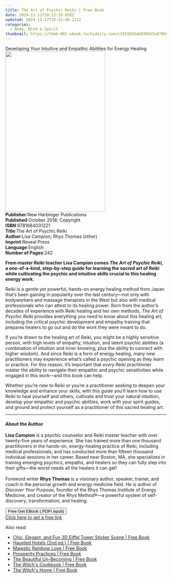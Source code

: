 ```yaml
---
title: The Art of Psychic Reiki | Free Book
date: 2024-11-11T20:13:19.058Z
updated: 2024-11-17T16:32:49.121Z
categories:
  - Body, Mind & Spirit
thumbnail: https://thmb-001-ebook.techidaily.com/c3351033ab8305bfe870b05bcf68d367fc1e42c36f10bc12560799319a754772.jpg
---
```

<main id="book-container">
  <div class="flex flex-col">
    <div class="book-brief flex-1 py-6 px-4 sm:p-6 md:py-10 md:px-8">
      <!-- brief-->
      <div class="book-brief-main">
        Developing Your Intuitive and Empathic Abilities for Energy Healing
      </div>
    </div>
    <div
      class="book-meta-info flex-1 grid gap-4 col-start-1 col-end-3 row-start-1 sm:mb-6 sm:grid-cols-4 lg:gap-6 lg:col-start-2 lg:row-end-6 lg:row-span-6 lg:mb-0"
    >
      <div
        class="book-meta-info-left place-content-center mt-4 p-4 text-sm leading-6 col-start-2 col-span-2 dark:text-slate-400"
      >
        <img
          class="w-full h-500 object-cover rounded-lg sm:h-255 sm:col-span-2 lg:col-span-full"
          src="https://img-001-ebook.techidaily.com/8afad1d57dbdc8a9be6cba737cf62042edba9f6b3421dff06afbaf4f3e896ec9.jpg"
          alt=""
          width="312"
          height="500"
        />
      </div>
      <div
        class="book-meta-info-right mt-2 col-start-1 row-start-2 col-span-3 self-center"
      >
        <!-- meta data  -->
        <div class="flex flex-col px-4 md:px-8">
          <div class="flex-1">
            <strong>Publisher</strong>:<span class="px-2"
              >New Harbinger Publications</span
            >
          </div>
          <div class="flex-1">
            <strong>Published</strong>:<span class="px-2"
              >October 2018; Copyright</span
            >
          </div>
          <div class="flex-1">
            <strong>ISBN</strong>:<span class="px-2">9781684031221</span>
          </div>
          <div class="flex-1">
            <strong>Title</strong>:<span class="px-2"
              >The Art of Psychic Reiki</span
            >
          </div>
          <div class="flex-1">
            <strong>Author</strong>:<span class="px-2"
              >Lisa Campion; Rhys Thomas (other)</span
            >
          </div>
          <div class="flex-1">
            <strong>Imprint</strong>:<span class="px-2">Reveal Press</span>
          </div>
          <div class="flex-1">
            <strong>Language</strong>:<span class="px-2">English</span>
          </div>
          <div class="flex-1">
            <strong>Number of Pages</strong>:<span class="px-2">242</span>
          </div>
        </div>
      </div>
    </div>
    <div class="book-description flex-1 py-6 px-4 sm:p-6 md:py-10 md:px-8">
      <div class="book-description-main">
        <div accordion-content="" id="description">
          <p>
            <b
              >From master Reiki teacher Lisa Campion comes
              <i>The Art of Psychic Reiki</i>, a one-of-a-kind, step-by-step
              guide for learning the sacred art of Reiki while cultivating the
              psychic and intuitive skills crucial to this healing energy
              work.</b
            >
          </p>
          <p>
            Reiki is a gentle yet powerful, hands-on&nbsp;energy healing method
            from Japan that’s been gaining in popularity over the last
            century—not only with bodyworkers and massage therapists in the
            West&nbsp;but also with medical professionals who can attest to its
            healing power. Born from the author’s decades of experience with
            Reiki healing and her own methods,
            <i>The Art of Psychic Reiki </i>provides everything you need to know
            about this healing art, including the critical psychic development
            and empathy training that prepares healers to go out and do the work
            they were meant to do.
          </p>
          <p>
            If you’re drawn to the healing art of Reiki, you might be a highly
            sensitive person, with high levels of empathy, intuition, and latent
            psychic abilities (a combination of intuition and inner knowing,
            plus the ability to connect with higher wisdom). And since Reiki is
            a form of energy healing, many new practitioners may experience
            what’s called a psychic opening as they learn or practice. For this
            reason, it’s important that <i>every</i> Reiki practitioner master
            the ability to navigate their empathic and psychic sensitivities
            while engaged in this work—and this book can help.
          </p>
          <p>
            Whether you’re new to Reiki or you’re a practitioner seeking to
            deepen your knowledge and enhance your skills, with this
            guide&nbsp;you’ll learn how to use Reiki to heal yourself and
            others, cultivate and trust your natural intuition, develop your
            empathic and psychic abilities, work with your spirit guides, and
            ground and protect yourself as a practitioner of this sacred healing
            art.
          </p>
        </div>
        <div class="accordion-fader"></div>
      </div>
    </div>
    <div class="book-excerpts flex-1 py-6 px-4 sm:p-6 md:py-10 md:px-8">
      <!-- excerpts-->
      <div class="book-excerpts-main">
        <hr />
        <h4 class="placeholder placeholder-heading">
          <span>About the Author</span>
        </h4>
        <p>
          <b>Lisa Campion</b> is a psychic counselor and Reiki master teacher
          with over twenty-five years of experience. She has trained more than
          one thousand practitioners in the hands-on, energy-healing practice of
          Reiki, including medical professionals, and has conducted more than
          fifteen thousand individual sessions in her career. Based near Boston,
          MA, she specializes in training emerging psychics, empaths, and
          healers so they can fully step into their gifts—the world needs all
          the healers it can get!<br /><br />
          Foreword writer <b>Rhys Thomas</b> is a visionary author, speaker,
          trainer, and coach in the personal growth and energy medicine field.
          He is author of <i>Discover Your Purpose</i>, founder of the Rhys
          Thomas Institute of Energy Medicine, and creator of the Rhys
          Method®—a powerful system of self-discovery, transformation, and
          healing.
        </p>
      </div>
    </div>
    <div
      class="book-about-author flex-1 py-6 px-4 sm:p-6 md:py-10 md:px-8"
    ></div>
    <div class="book-free-get flex-1 py-6 px-4 sm:p-6 md:py-10 md:px-8">
      <button
        id="btn-free-get"
        class="bg-blue-500 hover:bg-blue-700 text-white font-bold py-2 px-4 rounded"
      >
        Free Get EBook (.PDF/.epub)
      </button>
      <div id="countdown-display" class="px-2 text-lg mt-2"></div>
      <a
        id="free-link"
        class="hidden bg-blue-500 hover:bg-blue-700 text-white font-bold py-2 px-4 rounded"
        href="https://www.ebooks.com/en-us/book/96303113/the-art-of-psychic-reiki/lisa-campion/"
        target="_blank"
        >Click here to get a free link</a
      >
    </div>
    <script>
      let countdownTime = 0;
      let countdownInterval = null;
      document
        .getElementById('btn-free-get')
        .addEventListener('click', startCountdown);
      function startCountdown() {
        countdownTime = new Date().getTime() + 60000 * 3;
        countdownInterval = setInterval(updateCountdown, 1000);
        document.getElementById('btn-free-get').disabled = true;
        document
          .getElementById('btn-free-get')
          .classList.add('bg-gray-500', 'cursor-not-allowed');
      }
      function updateCountdown() {
        let currentTime = new Date().getTime();
        let timeLeft = countdownTime - currentTime;
        let secondsLeft = Math.floor(timeLeft / 1000);
        document.getElementById('countdown-display').innerHTML =
          `Remaining time: ${secondsLeft} seconds.`;
        if (secondsLeft <= 0) {
          clearInterval(countdownInterval);
          document.getElementById('btn-free-get').classList.add('hidden');
          document.getElementById('free-link').classList.remove('hidden');
          document.getElementById('countdown-display').innerHTML = '';
        }
      }
    </script>
  </div>
</main>

<ins class="adsbygoogle"
      style="display:block"
      data-ad-client="ca-pub-7571918770474297"
      data-ad-slot="8358498916"
      data-ad-format="auto"
      data-full-width-responsive="true"></ins>
    

<span class="atpl-alsoreadstyle">Also read:</span>
<div><ul>
<li><a href="https://novels-ebooks.techidaily.com/210634755-9781958951156-chic-elegant-and-fun-3d-eiffel-tower-sticker-scene/"><u>Chic, Elegant, and Fun 3D Eiffel Tower Sticker Scene | Free Book</u></a></li>
<li><a href="https://novels-ebooks.techidaily.com/210633842-9781493046935-haunted-hotels-2nd-ed/"><u>Haunted Hotels (2nd ed.) | Free Book</u></a></li>
<li><a href="https://novels-ebooks.techidaily.com/210634860-9798986191621-majestic-rainbow-love/"><u>Majestic Rainbow Love | Free Book</u></a></li>
<li><a href="https://novels-ebooks.techidaily.com/210633906-9781784886110-prosperity-practices/"><u>Prosperity Practices | Free Book</u></a></li>
<li><a href="https://novels-ebooks.techidaily.com/210635025-9781088059920-the-beautiful-un-becoming/"><u>The Beautiful Un-Becoming | Free Book</u></a></li>
<li><a href="https://novels-ebooks.techidaily.com/210634908-9780760378373-the-witchs-cookbook/"><u>The Witch's Cookbook | Free Book</u></a></li>
<li><a href="https://novels-ebooks.techidaily.com/210633903-9781784885823-the-witchs-home/"><u>The Witch's Home | Free Book</u></a></li>
</ul></div>

